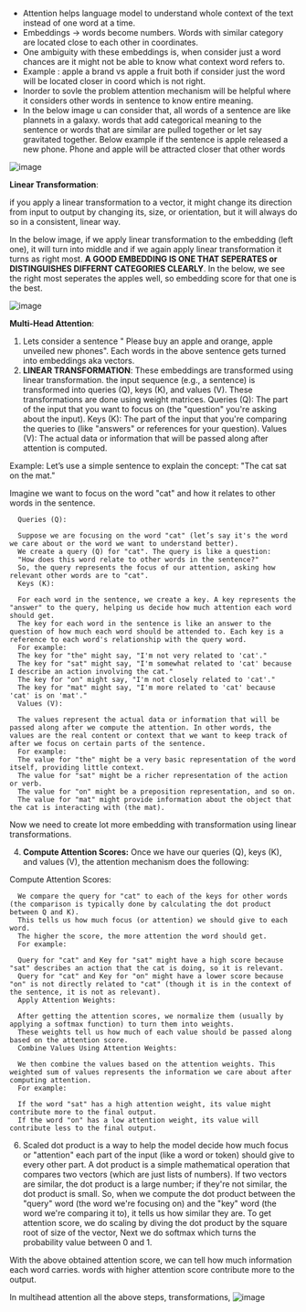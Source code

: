 * Attention helps language model to understand whole context of the text instead of one word at a time. 
* Embeddings -> words become numbers. Words with similar category are located close to each other in coordinates. 
* One ambiguity with these embeddings is, when consider just a word chances are it might not be able to know what context word refers to. 
* Example : apple a brand vs apple a fruit both if consider just the word will be located closer in coord which is not right. 
* Inorder to sovle the problem attention mechanism will be helpful where it considers other words in sentence to know entire meaning. 
* In the below image u can consider that, all words of a sentence are like plannets in a galaxy. words that add categorical meaning to the sentence or words that are similar are pulled together or let say gravitated together. 
Below example if the sentence is apple released a new phone. Phone and apple will be attracted closer that other words

![image](https://github.com/user-attachments/assets/0bd907fc-de02-48db-9070-25083a148c07)

**Linear Transformation**:

if you apply a linear transformation to a vector, it might change its direction from input to output by changing its, size, or orientation, but it will always do so in a consistent, linear way.

In the below image, if we apply linear transformation to the embedding (left one), it will turn into middle and if we again apply linear transformation it turns as right most. **A GOOD EMBEDDING IS ONE THAT SEPERATES or DISTINGUISHES DIFFERNT CATEGORIES CLEARLY**. 
In the below, we see the right most seperates the apples well, so embedding score for that one is the best. 

![image](https://github.com/user-attachments/assets/7f89fc1c-84bf-454a-9af4-76302213eef2)


**Multi-Head Attention**:

1) Lets consider a sentence " Please buy an apple and orange, apple unveiled new phones". Each words in the above sentence gets turned into embeddings aka vectors.
2) **LINEAR TRANSFORMATION**: These embeddings are transformed using linear transformation. the input sequence (e.g., a sentence) is transformed into queries (Q), keys (K), and values (V). These transformations are done using weight matrices. 
       Queries (Q): The part of the input that you want to focus on (the "question" you're asking about the input).
        Keys (K): The part of the input that you're comparing the queries to (like "answers" or references for your question).
        Values (V): The actual data or information that will be passed along after attention is computed.

Example:
Let’s use a simple sentence to explain the concept:
"The cat sat on the mat."

Imagine we want to focus on the word "cat" and how it relates to other words in the sentence.

      Queries (Q):
      
      Suppose we are focusing on the word "cat" (let’s say it's the word we care about or the word we want to understand better).
      We create a query (Q) for "cat". The query is like a question:
      "How does this word relate to other words in the sentence?"
      So, the query represents the focus of our attention, asking how relevant other words are to "cat".
      Keys (K):
      
      For each word in the sentence, we create a key. A key represents the "answer" to the query, helping us decide how much attention each word should get.
      The key for each word in the sentence is like an answer to the question of how much each word should be attended to. Each key is a reference to each word's relationship with the query word.
      For example:
      The key for "the" might say, "I'm not very related to 'cat'."
      The key for "sat" might say, "I'm somewhat related to 'cat' because I describe an action involving the cat."
      The key for "on" might say, "I'm not closely related to 'cat'."
      The key for "mat" might say, "I'm more related to 'cat' because 'cat' is on 'mat'."
      Values (V):
      
      The values represent the actual data or information that will be passed along after we compute the attention. In other words, the values are the real content or context that we want to keep track of after we focus on certain parts of the sentence.
      For example:
      The value for "the" might be a very basic representation of the word itself, providing little context.
      The value for "sat" might be a richer representation of the action or verb.
      The value for "on" might be a preposition representation, and so on.
      The value for "mat" might provide information about the object that the cat is interacting with (the mat).
                   
   Now we need to create lot more embedding with transformation using linear transformations.

4) **Compute Attention Scores:**
   Once we have our queries (Q), keys (K), and values (V), the attention mechanism does the following:

Compute Attention Scores:

      We compare the query for "cat" to each of the keys for other words (the comparison is typically done by calculating the dot product between Q and K).
      This tells us how much focus (or attention) we should give to each word.
      The higher the score, the more attention the word should get.
      For example:
      
      Query for "cat" and Key for "sat" might have a high score because "sat" describes an action that the cat is doing, so it is relevant.
      Query for "cat" and Key for "on" might have a lower score because "on" is not directly related to "cat" (though it is in the context of the sentence, it is not as relevant).
      Apply Attention Weights:
      
      After getting the attention scores, we normalize them (usually by applying a softmax function) to turn them into weights.
      These weights tell us how much of each value should be passed along based on the attention score.
      Combine Values Using Attention Weights:
      
      We then combine the values based on the attention weights. This weighted sum of values represents the information we care about after computing attention.
      For example:
      
      If the word "sat" has a high attention weight, its value might contribute more to the final output.
      If the word "on" has a low attention weight, its value will contribute less to the final output.
  

6) Scaled dot product is a way to help the model decide how much focus or "attention" each part of the input (like a word or token) should give to every other part. A dot product is a simple mathematical operation that compares two vectors (which are just lists of numbers). If two vectors are similar, the dot product is a large number; if they're not similar, the dot product is small. So, when we compute the dot product between the "query" word (the word we're focusing on) and the "key" word (the word we're comparing it to), it tells us how similar they are. To get attention score, we do scaling by diving the dot product by the square root of size of the vector, Next we do softmax which turns the probability value between 0 and 1.

With the above obtained attention score, we can tell how much information each word carries. words with higher attention score contribute more to the output. 

In multihead attention all the above steps, transformations, 
![image](https://github.com/user-attachments/assets/e1b298c9-4fd8-42c7-a25c-7b058a8af0ae)

